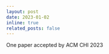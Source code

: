 ```yaml
---
layout: post
date: 2023-01-02
inline: true
related_posts: false
---
```


One paper accepted by ACM CHI 2023
